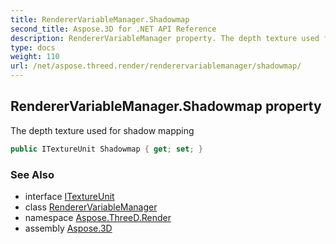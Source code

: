 ```yaml
---
title: RendererVariableManager.Shadowmap
second_title: Aspose.3D for .NET API Reference
description: RendererVariableManager property. The depth texture used for shadow mapping
type: docs
weight: 110
url: /net/aspose.threed.render/renderervariablemanager/shadowmap/
---
```

## RendererVariableManager.Shadowmap property

The depth texture used for shadow mapping

```csharp
public ITextureUnit Shadowmap { get; set; }
```

### See Also

* interface [ITextureUnit](../../itextureunit/)
* class [RendererVariableManager](../)
* namespace [Aspose.ThreeD.Render](../../renderervariablemanager/)
* assembly [Aspose.3D](../../../)


